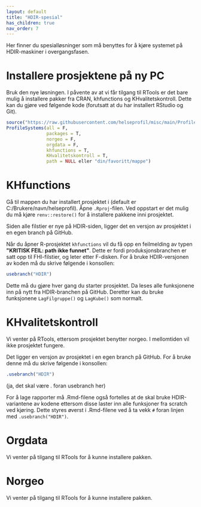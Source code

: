 ```yaml
---
layout: default
title: "HDIR-spesial"
has_children: true
nav_order: 7
---
```

  
Her finner du spesialløsninger som må benyttes for å kjøre systemet på HDIR-maskiner
i overgangsfasen.

# Installere prosjektene på ny PC

Bruk den nye løsningen. I påvente av at vi får tilgang til RTools er det bare mulig å installere pakker fra CRAN, khfunctions og KHvalitetskontroll. Dette kan du gjøre ved følgende kode (forutsatt at du har installert RStudio og Git). 

```R
source("https://raw.githubusercontent.com/helseprofil/misc/main/ProfileSystems.R")
ProfileSystems(all = F,
               packages = T,
               norgeo = F,
               orgdata = F, 
               khfunctions = T,
               KHvalitetskontroll = T,
               path = NULL eller "din/favoritt/mappe")
``` 

# KHfunctions

Gå til mappen du har installert prosjektet i (default er C:/Brukere/navn/helseprofil). Åpne `.Rproj`-filen.
Ved oppstart er det mulig du må kjøre `renv::restore()` for å installere pakkene inni prosjektet. 

Siden alle filstier er nye på HDIR-siden, ligger det en versjon av prosjektet i en egen branch på GitHub. 

Når du åpner R-prosjektet `khfunctions` vil du få opp en feilmelding av typen **"KRITISK FEIL: path ikke funnet"**. Dette er fordi produksjonsbranchen er satt opp til FHI-filstier, og leter etter F-disken. For å bruke HDIR-versjonen av koden må du skrive følgende i konsollen:

```R
usebranch("HDIR")
```

Dette må du gjøre hver gang du starter prosjektet. Da leses alle funksjonene inn på nytt fra HDIR-branchen på GitHub. Deretter kan du bruke funksjonene `LagFilgruppe()` og `LagKube()` som normalt. 

# KHvalitetskontroll

Vi venter på RTools, ettersom prosjektet benytter norgeo. I mellomtiden vil ikke prosjektet fungere.

Det ligger en versjon av prosjektet i en egen branch på GitHub. For å bruke denne må du skrive følgende i konsollen:

```R
.usebranch("HDIR")
```
(ja, det skal være . foran usebranch her)

For å lage rapporter må .Rmd-filene også fortelles at de skal bruke HDIR-variantene av kodene ettersom disse laster inn alle funksjoner fra scratch ved kjøring. Dette styres øverst i .Rmd-filene ved å ta vekk `#` foran linjen med `.usebranch("HDIR")`. 

# Orgdata

Vi venter på tilgang til RTools for å kunne installere pakken.

# Norgeo

Vi venter på tilgang til RTools for å kunne installere pakken.
